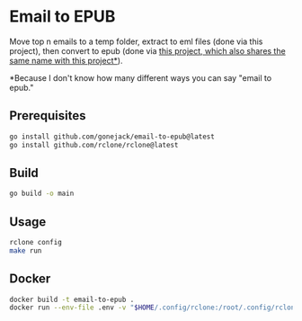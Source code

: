 # Email to EPUB

Move top n emails to a temp folder, extract to eml files (done via this project), then convert to epub (done via [this project, which also shares the same name with this project*](https://github.com/gonejack/email-to-epub)).

*Because I don't know how many different ways you can say "email to epub."

## Prerequisites

```bash
go install github.com/gonejack/email-to-epub@latest
go install github.com/rclone/rclone@latest
```

## Build

```bash
go build -o main
```

## Usage

```bash
rclone config
make run
```

## Docker

```bash
docker build -t email-to-epub .
docker run --env-file .env -v "$HOME/.config/rclone:/root/.config/rclone" email-to-epub
```
